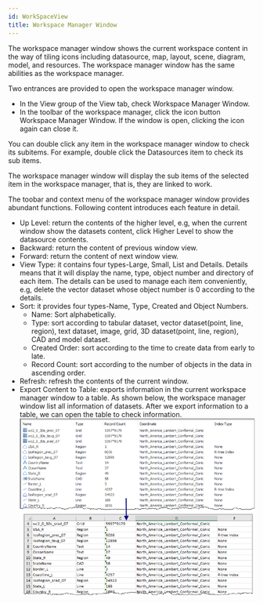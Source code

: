 ```yaml
---
id: WorkSpaceView
title: Workspace Manager Window  
---  
```

The workspace manager window shows the current workspace content in the way of
tiling icons including datasource, map, layout, scene, diagram, model, and
resources. The workspace manager window has the same abilities as the
workspace manager.

Two entrances are provided to open the workspace manager window.

* In the View group of the View tab, check Workspace Manager Window.
* In the toolbar of the workspace manager, click the icon button Workspace Manager Window. If the window is open, clicking the icon again can close it.

You can double click any item in the workspace manager window to check its
subitems. For example, double click the Datasources item to check its sub
items.

The workspace manager window will display the sub items of the selected item
in the workspace manager, that is, they are linked to work.

The toobar and context menu of the workspace manager window provides abundant
functions. Following content introduces each feature in detail.

* Up Level: return the contents of the higher level, e.g, when the current window show the datasets content, click Higher Level to show the datasource contents.
* Backward: return the content of previous window view.
* Forward: return the content of next window view.
* View Type: it contains four types-Large, Small, List and Details. Details means that it will display the name, type, object number and directory of each item. The details can be used to manage each item conveniently, e.g, delete the vector dataset whose object number is 0 according to the details.
* Sort: it provides four types-Name, Type, Created and Object Numbers. 
  * Name: Sort alphabetically.
  * Type: sort according to tabular dataset, vector dataset(point, line, region), text dataset, image, grid, 3D dataset(point, line, region), CAD and model dataset.
  * Created Order: sort according to the time to create data from early to late.
  * Record Count: sort according to the number of objects in the data in ascending order.
* Refresh: refresh the contents of the current window.
* Export Content to Table: exports information in the current workspace manager window to a table. As shown below, the workspace manager window list all information of datasets. After we export information to a table, we can open the table to check information.  <br/>![](img/ExportExcel.png)  